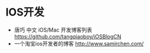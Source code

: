 # IOS开发

- 唐巧 中文 iOS/Mac 开发博客列表 https://github.com/tangqiaoboy/iOSBlogCN
- 一个淘宝ios开发者的博客  http://www.samirchen.com/
